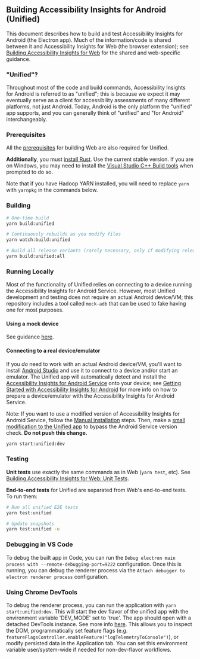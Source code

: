 <!--
Copyright (c) Microsoft Corporation. All rights reserved.
Licensed under the MIT License.
-->

## Building Accessibility Insights for Android (Unified)

This document describes how to build and test Accessibility Insights for Android (the Electron app). Much of the information/code is shared between it and Accessibility Insights for Web (the browser extension); see [Building Accessibility Insights for Web](./building-web.md) for the shared and web-specific guidance.

### "Unified"?

Throughout most of the code and build commands, Accessibility Insights for Android is referred to as "unified"; this is because we expect it may eventually serve as a client for accessibility assessments of many different platforms, not just Android. Today, Android is the only platform the "unified" app supports, and you can generally think of "unified" and "for Android" interchangeably.

### Prerequisites

All the [prerequisites](./building-web.md#Prerequisites) for building Web are also required for Unified.

**Additionally**, you must [install Rust](https://www.rust-lang.org/tools/install). Use the current stable version. If you are on Windows, you may need to install the [Visual Studio C++ Build tools](https://visualstudio.microsoft.com/visual-cpp-build-tools/) when prompted to do so.

Note that if you have Hadoop YARN installed, you will need to replace `yarn` with `yarnpkg` in the commands below.

### Building

```sh
# One-time build
yarn build:unified

# Continuously rebuilds as you modify files
yarn watch:build:unified

# Build all release variants (rarely necessary, only if modifying release infrastructure)
yarn build:unified:all
```

### Running Locally

Most of the functionality of Unified relies on connecting to a device running the Accessibility Insights for Android Service. However, most Unified development and testing does not require an actual Android device/VM; this repository includes a tool called `mock-adb` that can be used to fake having one for most purposes.

#### Using a mock device

See guidance [here](../src/tests/miscellaneous/mock-adb/README.md).

#### Connecting to a real device/emulator

If you _do_ need to work with an actual Android device/VM, you'll want to install [Android Studio](https://developer.android.com/studio/) and use it to connect to a device and/or start an emulator. The Unified app will automatically detect and install the [Accessibility Insights for Android Service](https://github.com/microsoft/accessibility-insights-for-android-service) onto your device; see [Getting Started with Accessibility Insights for Android](https://accessibilityinsights.io/docs/en/android/getstarted/setup#getting-started-with-accessibility-insights-for-android) for more info on how to prepare a device/emulator with the Accessibility Insights for Android Service.

Note: If you want to use a modified version of Accessibility Insights for Android Service, follow the [Manual installation](https://accessibilityinsights.io/docs/en/android/getstarted/setup/#manual-installation) steps. Then, make a [small modification to the Unified app](https://github.com/microsoft/accessibility-insights-web/pull/4395) to bypass the Android Service version check.  **Do not push this change.**

```sh
yarn start:unified:dev
```

### Testing

**Unit tests** use exactly the same commands as in Web (`yarn test`, etc). See [Building Accessibility Insights for Web: Unit Tests](./building-web.md#unit-tests).

**End-to-end tests** for Unified are separated from Web's end-to-end tests. To run them:

```sh
# Run all unified E2E tests
yarn test:unified

# Update snapshots
yarn test:unified -u
```

### Debugging in VS Code

To debug the built app in Code, you can run the `Debug electron main process with --remote-debugging-port=9222` configuration. Once this is running, you can debug the renderer process via the `Attach debugger to electron renderer process` configuration.

### Using Chrome DevTools

To debug the renderer process, you can run the application with `yarn start:unified:dev`. This will start the dev flavor of the unified app with the environment variable 'DEV_MODE' set to 'true'. The app should open with a detached DevTools instance. See more info [here](https://www.electronjs.org/docs/tutorial/application-debugging#renderer-process). This allows you to inspect the DOM, programmatically set feature flags (e.g. `featureFlagsController.enableFeature("logTelemetryToConsole")`), or modify persisted data in the Application tab. You can set this environment variable user/system-wide if needed for non-dev-flavor workflows.
